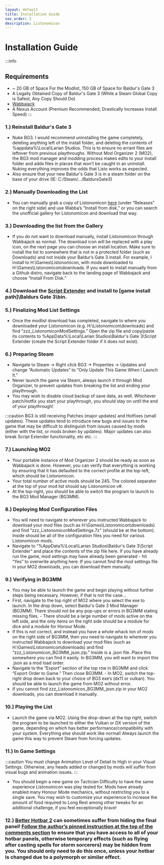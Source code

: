 ```yaml
---
layout: default
title: Installation Guide
nav_order: 2
description: Listonomicon
---
```


# **Installation Guide**
:::info
## **Requirements**
- ~ 20 GB of Space For the Modlist, 150 GB of Space for Baldur's Gate 3
- A Legally Obtained Copy of Baldur's Gate 3 (While a Steam Global Copy is Safest, Any Copy Should Do)
- [Wabbajack](https://www.wabbajack.org/)
- A Nexus Account (Premium Recommended; Drastically Increases Install Speed)
:::

### 1.) Reinstall Baldur's Gate 3

- Nuke BG3. I would recommend uninstalling the game completely, deleting anything left of the install folder, and deleting the contents of %appdata%\Local\Larian Studios. This is to ensure no errant files are leftover from previous playthroughs. Without Mod Organizer 2 (MO2), the BG3 mod manager and modding process makes edits to your install folder and adds files in places that won’t be caught in an uninstall. Nuking everything improves the odds that Listo works as expected.
- Also ensure that your new Baldur's Gate 3 is in a steam folder on the base of your drive (IE: C:/Steam/.../BaldursGate3)

### 2.) Manually Downloading the List

- You can manually grab a copy of Listonomicon [here](https://github.com/Listonomicon-Team/Listonomicon) (under “Releases” on the right side) and use Wabba’s “Install from disk,” or you can search the unofficial gallery for Listonomicon and download that way.

### 3.) Downloading the list from the Gallery

- If you do not want to download manually, install Listonomicon through Wabbajack as normal. The download icon will be replaced with a play icon, on the next page you can choose an install location. Make sure to install the list to somewhere that is not in a protected folder (such as Downloads) and not inside your Baldur’s Gate 3 install. For example, I install to H:\Games\Listonomicon, with mods downloaded to H:\Games\Listonomicon\downloads. If you want to install manually from a Github distro, navigate back to the landing page of Wabbajack and choose “Install From Disk.” 

### 4.) Download the [Script Extender](https://github.com/Norbyte/bg3se/releases) and install to [game install path]\Baldurs Gate 3\bin.

### 5.) Finalizing Mod List Settings

- Once the modlist download has completed, navigate to where you downloaded your Listonomicon (e.g. H:\Listonomicon\downloads) and find “zzz_ListonomiconModSettings.” Open the zip file and copy/paste its contents to %AppData%\Local\Larian Studios\Baldur's Gate 3\Script Extender (create the Script Extender folder if it does not exist).

### 6.) Preparing Steam

- Navigate to Steam -> Right click BG3 -> Properties -> Updates and change “Automatic Updates” to “Only Update This Game When I Launch It.”
- Never launch the game via Steam, always launch it through Mod Organizer, to prevent updates from breaking the list and ending your playthrough.
- You may wish to disable cloud backup of save data, as well. Whichever patch/hotfix you start your playthrough, you should stay on until the end of your playthrough!

:::caution
BG3 is still receiving Patches (major updates) and Hotfixes (small updates). These updates tend to introduce new bugs and issues to the game that may be difficult to distinguish from issues caused by mods (either with the list, or mods broken by updates). Major updates can also break Script Extender functionality, etc etc.
:::

### 7.) Launching MO2

- Your portable instance of Mod Organizer 2 should be ready as soon as Wabbajack is done. However, you can verify that everything is working by ensuring that it has defaulted to the correct profile at the top-left, which should be Listonomicon.
- Your total number of active mods should be 245. The colored separator at the top of your mod list should say Listonomicon v#.
- At the top-right, you should be able to switch the program to launch to the BG3 Mod Manager (BG3MM).

### 8.) Deploying Mod Configuration Files

- You will need to navigate to wherever you instructed Wabbajack to download your mod files (such as H:\Games\Listonomicon\downloads) and find “zzz_ListonomiconModSettings.7z” (should be at the bottom). Inside should be all of the configuration files you need for various Listonomicon mods.
- Navigate to “%AppData%\Local\Larian Studios\Baldur's Gate 3\Script Extender” and place the contents of the zip file here. If you have already run the game, mod settings may have already been generated - hit “Yes” to overwrite anything here. If you cannot find the mod settings file in your MO2 downloads, you can download them manually.

### 9.) Verifying in BG3MM

- You may be able to launch the game and begin playing without further steps being necessary. However, if that is not the case…
- First, navigate to the top right of MO2 where you select the exe to launch. In the drop down, select Baldur’s Gate 3 Mod Manager (BG3MM). There should not be any pop-ups or errors in BG3MM stating missing files. - There should be a large number of mods active on the left side, and the only items on the right side should be a module for dice and a module for Honour Mode. 
- If this is not correct, and instead you have a whole whack ton of mods on the right side of BG3MM, then you need to navigate to wherever you instructed Wabbajack to download your mod files (such as H:\Games\Listonomicon\downloads) and find “zzz_Listonomicon_BG3MM_json.zip.” Inside is a .json file. Place this somewhere you can find it easily. In BG3MM, you will want to import this .json as a mod load order.
- Navigate to the “Export” section of the top row in BG3MM and click “Export Order to Game.” Then close BG3MM. - In MO2, switch the top-right drop down back to your choice of BG3 exe’s (dx11 or vulkan). You should be able to launch the game from MO2 without error.
- If you cannot find zzz_Listonomicon_BG3MM_json.zip in your MO2 downloads, you can download it manually.

### 10.) Playing the List

- Launch the game via MO2. Using the drop-down at the top right, switch the program to be launched to either the Vulkan or DX version of the game, depending on which has better performance/compatibility with your system. Everything else should work like normal! Always launch the game this way to prevent Steam from forcing updates.

### 11.) In Game Settings

:::caution
You must change Animation Level of Detail to High in your Visual Settings. Otherwise, any heads added or changed by mods will suffer from visual bugs and animation issues.
:::

- You should begin a new game on Tactician Difficulty to have the same experience Listonomicon was play tested for. Mods have already enabled many Honour Mode mechanics, without restricting you to a single save. You may wish to customize your experience to increase the amount of food required to Long Rest among other tweaks for an additional challenge, if you feel exceptionally brave!

### 12.) [Better Hotbar 2](https://www.nexusmods.com/baldursgate3/mods/2417?tab=description) can sometimes suffer from hiding the final panel! [Follow the author’s pinned instruction at the top of the comments section](https://www.nexusmods.com/baldursgate3/mods/2417?tab=posts) to ensure that you have access to all of your hotbar panels, otherwise temporary effects (such as flying after casting spells for storm sorcerers) may be hidden from you. You should only need to do this once, unless your hotbar is changed due to a polymorph or similar effect.



